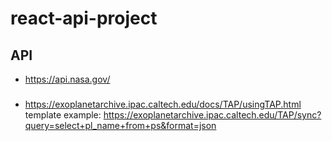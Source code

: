 # react-api-project

## API

- https://api.nasa.gov/


### 
 - https://exoplanetarchive.ipac.caltech.edu/docs/TAP/usingTAP.html
template example: 
https://exoplanetarchive.ipac.caltech.edu/TAP/sync?query=select+pl_name+from+ps&format=json
